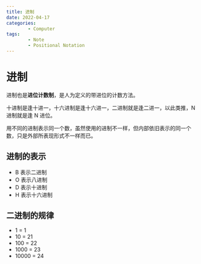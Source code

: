```yaml
---
title: 进制
date: 2022-04-17
categories:
        - Computer
tags:
        - Note
        - Positional Notation
---
```


# 进制

进制也是**进位计数制**，是人为定义的带进位的计数方法。

十进制是逢十进一，十六进制是逢十六进一，二进制就是逢二进一，以此类推，N 进制就是逢 N 进位。

用不同的进制表示同一个数，虽然使用的进制不一样，但内部依旧表示的同一个数，只是外部所表现形式不一样而已。

## 进制的表示

- B 表示二进制
- O 表示八进制
- D 表示十进制
- H 表示十六进制

## 二进制的规律

- 1 = 1
- 10 = 21
- 100 = 22
- 1000 = 23
- 10000 = 24
